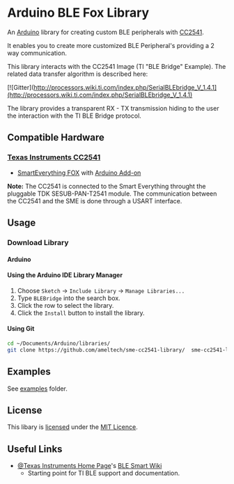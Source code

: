 # Arduino BLE Fox Library

An [Arduino](http://arduino.cc) library for creating custom BLE peripherals with [CC2541](http://www.ti.com/product/CC2541).

It enables you to create more customized BLE Peripheral's providing a 2 way communication.

This library interacts with the CC2541 Image (TI "BLE Bridge" Example).
The related data transfer algorithm is described here:

[![Gitter](http://processors.wiki.ti.com/index.php/SerialBLEbridge_V_1.4.1](http://processors.wiki.ti.com/index.php/SerialBLEbridge_V_1.4.1)


The library provides a transparent RX - TX transmission hiding to the user the interaction with the TI BLE Bridge protocol.


## Compatible Hardware

### [Texas Instruments CC2541 ](http://www.ti.com/product/CC2541)

 * [SmartEverything FOX](http://www.smarteverything.it) with [Arduino Add-on](http://www.arduino.cc/en/Guide/Libraries#toc3)

**Note:** The CC2541 is connected to the Smart Everything throught the pluggable TDK SESUB-PAN-T2541 module. The communication between the CC2541 and the SME is done through a USART interface.


## Usage

### Download Library

#### Arduino

#### Using the Arduino IDE Library Manager

1. Choose ```Sketch``` -> ```Include Library``` -> ```Manage Libraries...```
2. Type ```BLEBridge``` into the search box.
3. Click the row to select the library.
4. Click the ```Install``` button to install the library.

#### Using Git
```sh
cd ~/Documents/Arduino/libraries/
git clone https://github.com/ameltech/sme-cc2541-library/  sme-cc2541-library
```


## Examples
See [examples](examples) folder.

## License

This libary is [licensed](LICENSE) under the [MIT Licence](http://en.wikipedia.org/wiki/MIT_License).

## Useful Links
 * [@Texas Instruments Home Page](http://processors.wiki.ti.com/index.php)'s 
[BLE Smart Wiki](http://processors.wiki.ti.com/index.php/Category:BluetoothLE)
   * Starting point for TI BLE support and documentation.



